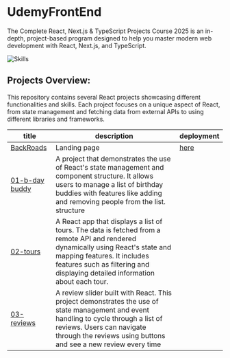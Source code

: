 # UdemyFrontEnd

The Complete React, Next.js & TypeScript Projects Course 2025 is an in-depth, project-based program designed to help you master modern web development with React, Next.js, and TypeScript.

![Skills](https://skillicons.dev/icons?i=javascript,react)

## Projects Overview:

This repository contains several React projects showcasing different functionalities and skills. Each project focuses on a unique aspect of React, from state management and fetching data from external APIs to using different libraries and frameworks.

| title                                                       | description                                                                                                                                                                                                                                     | deployment                                            |
| ----------------------------------------------------------- | ----------------------------------------------------------------------------------------------------------------------------------------------------------------------------------------------------------------------------------------------- | ----------------------------------------------------- |
| [BackRoads](./BackRoads/)                                   | Landing page                                                                                                                                                                                                                                    | [here](https://elaborate-tartufo-5e2355.netlify.app/) |
| [01-b-day buddy](./fundamental_projects/01-birthday-buddy/) | A project that demonstrates the use of React's state management and component structure. It allows users to manage a list of birthday buddies with features like adding and removing people from the list. structure                            |                                                       |
| [02-tours](./fundamental_projects/02-tours/)                | A React app that displays a list of tours. The data is fetched from a remote API and rendered dynamically using React's state and mapping features. It includes features such as filtering and displaying detailed information about each tour. |
| [03-reviews](./fundamental_projects/03-reviews/)            | A review slider built with React. This project demonstrates the use of state management and event handling to cycle through a list of reviews. Users can navigate through the reviews using buttons and see a new review every time             |
